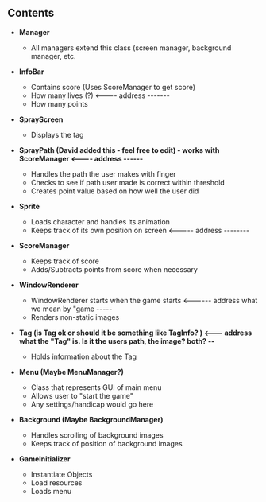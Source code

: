 ## Contents

* **Manager**
	- All managers extend this class (screen manager, background manager, etc.


* **InfoBar**
	- Contains score (Uses ScoreManager to get score)
	- How many lives (?) <---- address -------
	- How many points


* **SprayScreen**
	- Displays the tag


* **SprayPath (David added this - feel free to edit) - works with ScoreManager   <---- address ------**
	- Handles the path the user makes with finger
	- Checks to see if path user made is correct within threshold
	- Creates point value based on how well the user did


* **Sprite**
	- Loads character and handles its animation
 	- Keeps track of its own position on screen <----- address --------


* **ScoreManager**
	- Keeps track of score
	- Adds/Subtracts points from score when necessary 


* **WindowRenderer**
	- WindowRenderer starts when the game starts <------ address what we mean by "game -----
	- Renders non-static images


* **Tag (is Tag ok or should it be something like TagInfo? ) <--- address what the "Tag" is. Is it the users path, the image? both? --**
	- Holds information about the Tag


* **Menu (Maybe MenuManager?)**
	- Class that represents GUI of main menu
	- Allows user to "start the game"
	- Any settings/handicap would go here


* **Background (Maybe BackgroundManager)**
	- Handles scrolling of background images
	- Keeps track of position of background images


* **GameInitializer**
	- Instantiate Objects
	- Load resources
	- Loads menu